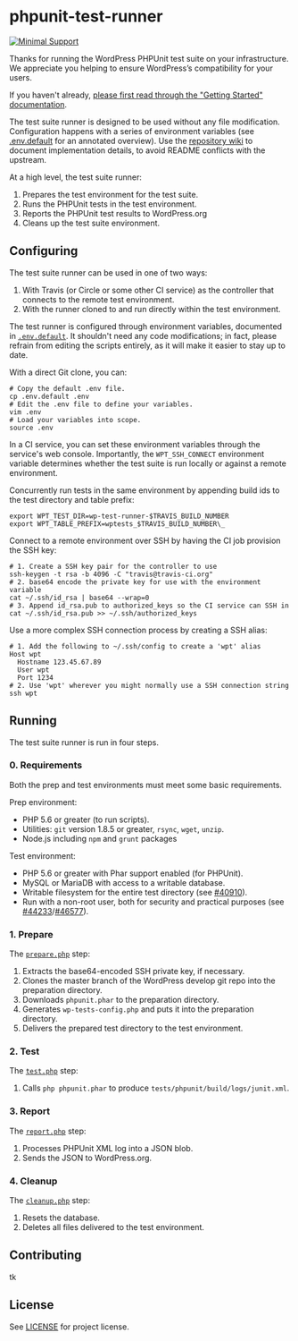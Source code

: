 # phpunit-test-runner

[![Minimal Support](https://img.shields.io/badge/Pantheon-Minimal_Support-yellow?logo=pantheon&color=FFDC28)](https://pantheon.io/docs/oss-support-levels#minimal-support)

Thanks for running the WordPress PHPUnit test suite on your infrastructure. We appreciate you helping to ensure WordPress’s compatibility for your users.

If you haven't already, [please first read through the "Getting Started" documentation](https://make.wordpress.org/hosting/test-results-getting-started/).

The test suite runner is designed to be used without any file modification. Configuration happens with a series of environment variables (see [.env.default](.env.default) for an annotated overview). Use the [repository wiki](../../wiki) to document implementation details, to avoid README conflicts with the upstream.

At a high level, the test suite runner:

1. Prepares the test environment for the test suite.
2. Runs the PHPUnit tests in the test environment.
3. Reports the PHPUnit test results to WordPress.org
4. Cleans up the test suite environment.

## Configuring

The test suite runner can be used in one of two ways:

1. With Travis (or Circle or some other CI service) as the controller that connects to the remote test environment.
2. With the runner cloned to and run directly within the test environment.

The test runner is configured through environment variables, documented in [`.env.default`](.env.default). It shouldn't need any code modifications; in fact, please refrain from editing the scripts entirely, as it will make it easier to stay up to date.

With a direct Git clone, you can:

    # Copy the default .env file.
    cp .env.default .env
    # Edit the .env file to define your variables.
    vim .env
    # Load your variables into scope.
    source .env

In a CI service, you can set these environment variables through the service's web console. Importantly, the `WPT_SSH_CONNECT` environment variable determines whether the test suite is run locally or against a remote environment.

Concurrently run tests in the same environment by appending build ids to the test directory and table prefix:

    export WPT_TEST_DIR=wp-test-runner-$TRAVIS_BUILD_NUMBER
    export WPT_TABLE_PREFIX=wptests_$TRAVIS_BUILD_NUMBER\_

Connect to a remote environment over SSH by having the CI job provision the SSH key:

    # 1. Create a SSH key pair for the controller to use
    ssh-keygen -t rsa -b 4096 -C "travis@travis-ci.org"
    # 2. base64 encode the private key for use with the environment variable
    cat ~/.ssh/id_rsa | base64 --wrap=0
    # 3. Append id_rsa.pub to authorized_keys so the CI service can SSH in
    cat ~/.ssh/id_rsa.pub >> ~/.ssh/authorized_keys

Use a more complex SSH connection process by creating a SSH alias:

    # 1. Add the following to ~/.ssh/config to create a 'wpt' alias
    Host wpt
      Hostname 123.45.67.89
      User wpt
      Port 1234
    # 2. Use 'wpt' wherever you might normally use a SSH connection string
    ssh wpt

## Running

The test suite runner is run in four steps.

### 0. Requirements

Both the prep and test environments must meet some basic requirements.

Prep environment:

* PHP 5.6 or greater (to run scripts).
* Utilities: `git` version 1.8.5 or greater, `rsync`, `wget`, `unzip`.
* Node.js including `npm` and `grunt` packages

Test environment:

* PHP 5.6 or greater with Phar support enabled (for PHPUnit).
* MySQL or MariaDB with access to a writable database.
* Writable filesystem for the entire test directory (see [#40910](https://core.trac.wordpress.org/ticket/40910)).
* Run with a non-root user, both for security and practical purposes (see [#44233](https://core.trac.wordpress.org/ticket/44233#comment:34)/[#46577](https://core.trac.wordpress.org/ticket/46577)).

### 1. Prepare

The [`prepare.php`](prepare.php) step:

1. Extracts the base64-encoded SSH private key, if necessary.
2. Clones the master branch of the WordPress develop git repo into the preparation directory.
3. Downloads `phpunit.phar` to the preparation directory.
4. Generates `wp-tests-config.php` and puts it into the preparation directory.
5. Delivers the prepared test directory to the test environment.

### 2. Test

The [`test.php`](test.php) step:

1. Calls `php phpunit.phar` to produce `tests/phpunit/build/logs/junit.xml`.

### 3. Report

The [`report.php`](report.php) step:

1. Processes PHPUnit XML log into a JSON blob.
2. Sends the JSON to WordPress.org.

### 4. Cleanup

The [`cleanup.php`](cleanup.php) step:

1. Resets the database.
2. Deletes all files delivered to the test environment.

## Contributing

tk

## License

See [LICENSE](LICENSE) for project license.

